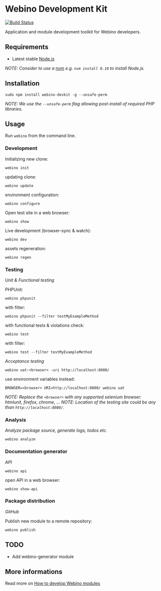# Webino Development Kit

[![Build Status](https://travis-ci.org/webino/webino-devkit.svg?branch=develop)](https://travis-ci.org/webino/webino-devkit)

Application and module development toolkit for Webino developers.

## Requirements

- Latest stable [Node.js](http://nodejs.org/)

*NOTE: Consider to use a [nvm](https://github.com/creationix/nvm) e.g. `nvm install 0.10` to install Node.js.*

## Installation

`sudo npm install webino-devkit -g --unsafe-perm`

*NOTE: We use the `--unsafe-perm` flag allowing post-install of required PHP libraries.*

## Usage

Run `webino` from the command line.

### Development

Initializing new clone:

`webino init`

updating clone:

`webino update`

environment configuration:

`webino configure`

Open test site in a web browser:

`webino show`

Live development (browser-sync & watch):

`webino dev`

assets regeneration:

`webino regen`

### Testing

*Unit & Functional testing*

PHPUnit:

`webino phpunit`

with filter:

`webino phpunit --filter testMyExampleMethod`

with functional tests & violations check:

`webino test`

with filter:

`webino test --filter testMyExampleMethod`

*Acceptance testing*

`webino uat:<browser> -uri http://localhost:8080/`

use environment variables instead:

`BROWSER=<browser> URI=http://localhost:8080/ webino uat`

*NOTE: Replace the `<browser>` with any supported selenium browser: htmlunit, firefox, chrome, ...*
*NOTE: Location of the testing site could be any than `http://localhost:8080/`.*

### Analysis

*Analyze package source, generate logs, todos etc.*

`webino analyze`

### Documentation generator

*API*

`webino api`

open API in a web browser:

`webino show-api`

### Package distribution

*GitHub*

Publish new module to a remote repository:

`webino publish`

## TODO

- Add webino-generator module

## More informations

Read more on [How to develop Webino modules](https://github.com/webino/Webino/wiki/How-to-develop-Webino-modules)
